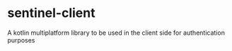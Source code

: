 # sentinel-client
A kotlin multiplatform library to be used in the client side for authentication purposes
